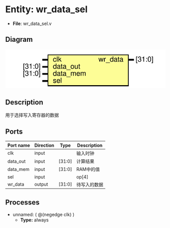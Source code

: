 # Entity: wr_data_sel 

- **File**: wr_data_sel.v
## Diagram

![Diagram](wr_data_sel.svg "Diagram")
## Description

 用于选择写入寄存器的数据

## Ports

| Port name | Direction | Type   | Description |
| --------- | --------- | ------ | ----------- |
| clk       | input     |        | 输入时钟        |
| data_out  | input     | [31:0] | 计算结果        |
| data_mem  | input     | [31:0] | RAM中的值      |
| sel       | input     |        | op[4]       |
| wr_data   | output    | [31:0] | 待写入的数据      |

## Processes
- unnamed: ( @(negedge clk) )
  - **Type:** always
